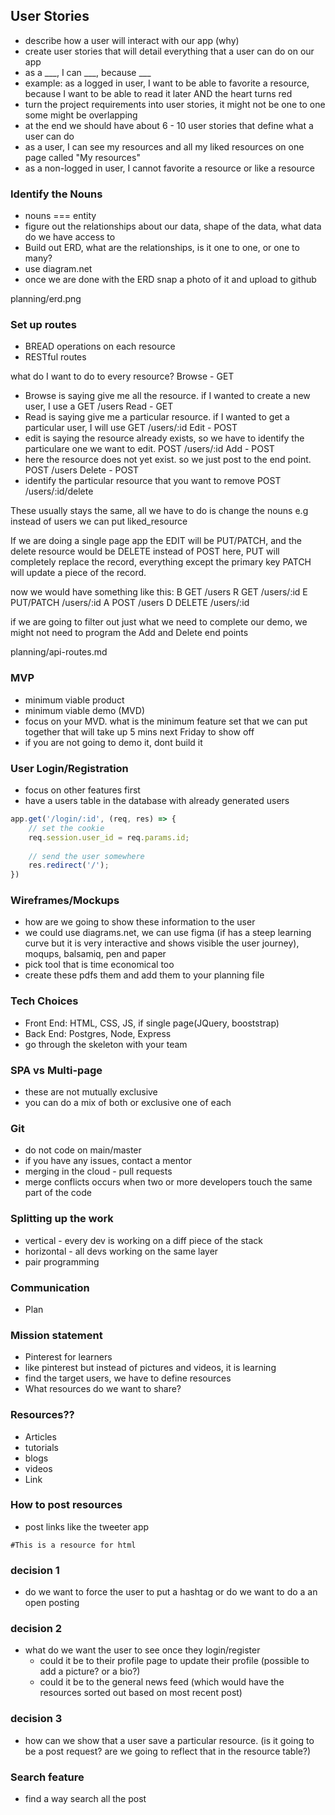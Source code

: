 ## User Stories
* describe how a user will interact with our app (why) 
* create user stories that will detail everything that a user can do on our app
* as a ___, I can ___, because ___
* example: as a logged in user, I want to be able to favorite a resource, because I want to be able to read it later AND the heart turns red
* turn the project requirements into user stories, it might not be one to one some might be overlapping
* at the end we should have about 6 - 10 user stories that define what a user can do
* as a user, I can see my resources and all my liked resources on one page called "My resources"
* as a non-logged in user, I cannot favorite a resource or like a resource

### Identify the Nouns
* nouns === entity
* figure out the relationships about our data, shape of the data, what data do we have access to
* Build out ERD, what are the relationships, is it one to one, or one to many?
* use diagram.net
* once we are done with the ERD snap a photo of it and upload to github

planning/erd.png

### Set up routes
* BREAD operations on each resource
* RESTful routes

what do I want to do to every resource?
Browse - GET
* Browse is saying give me all the resource. if I wanted to create a new user, I use a GET /users
Read - GET
* Read is saying give me a particular resource. if I wanted to get a particular user, I will use GET /users/:id
Edit - POST
* edit is saying the resource already exists, so we have to identify the particulare one we want to edit. POST /users/:id
Add - POST
* here the resource does not yet exist. so we just post to the end point. POST /users
Delete - POST
* identify the particular resource that you want to remove POST /users/:id/delete

These usually stays the same, all we have to do is change the nouns e.g instead of users we can put liked_resource

If we are doing a single page app the EDIT will be PUT/PATCH, and the delete resource would be DELETE instead of POST
here, PUT will completely replace the record, everything except the primary key
PATCH will update a piece of the record.

now we would have something like this:
B GET /users
R GET /users/:id
E PUT/PATCH /users/:id
A POST /users
D DELETE /users/:id

if we are going to filter out just what we need to complete our demo, we might not need to program the Add and Delete end points

planning/api-routes.md

### MVP
* minimum viable product
* minimum viable demo (MVD)
* focus on your MVD. what is the minimum feature set that we can put together that will take up 5 mins next Friday to show off
* if you are not going to demo it, dont build it

### User Login/Registration
* focus on other features first
* have a users table in the database with already generated users

```js
app.get('/login/:id', (req, res) => {
	// set the cookie
	req.session.user_id = req.params.id;
	
	// send the user somewhere
	res.redirect('/');
})
```

### Wireframes/Mockups
* how are we going to show these information to the user
* we could use diagrams.net, we can use figma (if has a steep learning curve but it is very interactive and shows visible the user journey), moqups, balsamiq, pen and paper
* pick tool that is time economical too
* create these pdfs them and add them to your planning file

### Tech Choices
* Front End: HTML, CSS, JS, if single page(JQuery, booststrap)
* Back End: Postgres, Node, Express
* go through the skeleton with your team

### SPA vs Multi-page
* these are not mutually exclusive
* you can do a mix of both or exclusive one of each

### Git
* do not code on main/master
* if you have any issues, contact a mentor
* merging in the cloud - pull requests
* merge conflicts occurs when two or more developers touch the same part of the code

### Splitting up the work
* vertical - every dev is working on a diff piece of the stack
* horizontal - all devs working on the same layer
* pair programming

### Communication
* Plan


### Mission statement
* Pinterest for learners
* like pinterest but instead of pictures and videos, it is learning
* find the target users, we have to define resources
* What resources do we want to share?

### Resources??
* Articles
* tutorials
* blogs
* videos
* Link

### How to post resources
* post links like the tweeter app

```
#This is a resource for html
```
### decision 1
* do we want to force the user to put a hashtag or do we want to do a an open posting

### decision 2
* what do we want the user to see once they login/register
	* could it be to their profile page to update their profile (possible to add a picture? or a bio?)
	* could it be to the general news feed (which would have the resources sorted out based on most recent post)

### decision 3
* how can we show that a user save a particular resource. (is it going to be a post request? are we going to reflect that in the resource table?)

### Search feature
* find a way search all the post
